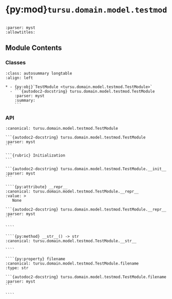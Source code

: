 # {py:mod}`tursu.domain.model.testmod`

```{py:module} tursu.domain.model.testmod
```

```{autodoc2-docstring} tursu.domain.model.testmod
:parser: myst
:allowtitles:
```

## Module Contents

### Classes

````{list-table}
:class: autosummary longtable
:align: left

* - {py:obj}`TestModule <tursu.domain.model.testmod.TestModule>`
  - ```{autodoc2-docstring} tursu.domain.model.testmod.TestModule
    :parser: myst
    :summary:
    ```
````

### API

`````{py:class} TestModule(scenario: str, module_node: ast.Module)
:canonical: tursu.domain.model.testmod.TestModule

```{autodoc2-docstring} tursu.domain.model.testmod.TestModule
:parser: myst
```

```{rubric} Initialization
```

```{autodoc2-docstring} tursu.domain.model.testmod.TestModule.__init__
:parser: myst
```

````{py:attribute} __repr__
:canonical: tursu.domain.model.testmod.TestModule.__repr__
:value: >
   None

```{autodoc2-docstring} tursu.domain.model.testmod.TestModule.__repr__
:parser: myst
```

````

````{py:method} __str__() -> str
:canonical: tursu.domain.model.testmod.TestModule.__str__

````

````{py:property} filename
:canonical: tursu.domain.model.testmod.TestModule.filename
:type: str

```{autodoc2-docstring} tursu.domain.model.testmod.TestModule.filename
:parser: myst
```

````

`````
